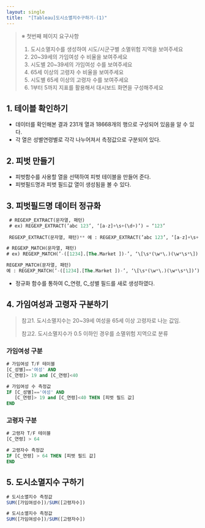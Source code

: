 ```yaml
---
layout: single
title:  "[Tableau]도시소멸지수구하기-(1)"
---
```


> ※ 첫번째 페이지 요구사항
>
> 1. 도시소멸지수를 생성하여 시도/시군구별 소멸위험 지역을 보여주세요
> 2. 20~39세의 가임여성 수 비율을 보여주세요
> 3. 시도별 20~39세의 가임여성 수를 보여주세요
> 4. 65세 이상의 고령자 수 비율을 보여주세요
> 5. 시도별 65세 이상의 고령자 수를 보여주세요
> 6. 1부터 5까지 지표를 활용해서 대시보드 화면을 구성해주세요



## 1. 테이블 확인하기

 

- 데이터를 확인해본 결과 231개 열과 18668개의 행으로 구성되어 있음을 알 수 있다.
- 각 열은 성별연령별로 각각 나누어져서 측정값으로 구분되어 있다.

## 2. 피벗 만들기


- 피벗함수를 사용할 열을 선택하여 피벗 테이블을 만들어 준다.
- 피벗필드명과 피벗 필드값 열이 생성됨을 볼 수 있다.

## 3. 피벗필드명 데이터 정규화

```sql
 # REGEXP_EXTRACT(문자열, 패턴) 
 # ex) REGEXP_EXTRACT(’abc 123’, ‘[a-z]+\s+(\d+)’) = ‘123’
 
 REGEXP_EXTRACT(문자열, 패턴)** 예 : REGEXP_EXTRACT(’abc 123’, ‘[a-z]+\s+(\d+)’) = ‘123’
```

```sql
# REGEXP_MATCH(문자열, 패턴) 
# ex) REGEXP_MATCH(’-([1234].[The.Market ])-’, ‘\[\s*(\w*\.)(\w*\s*\])’) = true

REGEXP_MATCH(문자열, 패턴)
예 : REGEXP_MATCH(’-([1234].[The.Market ])-’, ‘\[\s*(\w*\.)(\w*\s*\])’) = true
```



- 정규화 함수를 통하여 C_연령, C_성별 필드를 새로 생성하였다. 

## 4. 가임여성과 고령자 구분하기

> 참고1. 도시소멸지수는 20~39세 여성을 65세 이상 고령자로 나눈 값임.
>
> 참고2. 도시소멸지수가 0.5 이하인 경우를 소멸위험 지역으로 분류

### 가임여성 구분

```sql
# 가임여성 T/F 테이블
[C_성별]=='여성' AND
[C_연령]> 19 and [C_연령]<40

# 가임여성 수 측정값 
IF [C_성별]=='여성' AND
   [C_연령]> 19 and [C_연령]<40 THEN [피벗 필드 값]
END
```



### 고령자 구분

```sql
# 고령자 T/F 테이블
[C_연령] > 64

# 고령자수 측정값 
IF [C_연령] > 64 THEN [피벗 필드 값]
END
```



## 5. 도시소멸지수 구하기

```sql
# 도시소멸지수 측정값 
SUM([가임여성수])/SUM([고령자수])

# 도시소멸지수 측정값 
SUM([가임여성수])/SUM([고령자수])
```

